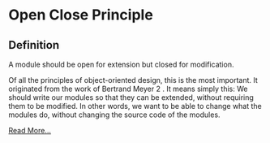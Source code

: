 Open Close Principle
====================

Definition
-----------

A module should be open for extension but closed for modification.

Of all the principles of object-oriented design, this is the most important.
It originated from the work of Bertrand Meyer 2 . It means simply this:
We should write our modules so that they can be extended, without requiring
them to be modified. In other words, we want to be able to change what the
modules do, without changing the source code of the modules.


[Read More...](http://staff.cs.utu.fi/~jounsmed/doos_06/material/DesignPrinciplesAndPatterns.pdf)